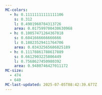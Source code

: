 ```yaml
---
MC-colors:
  - h: 0.11111111111111106
    s: 0.312
    l: 0.4901960784313726
    area: 0.017599700430630968
  - h: 0.10057471264367818
    s: 0.6041666666666666
    l: 0.18823529411764706
    area: 0.03432565686825189
  - h: 0.11178861788617889
    s: 0.6612903225806449
    l: 0.7568627450980392
    area: 0.9480746427011172
MC-size:
  - 474
  - 640
MC-last-updated: 2025-07-05T08:42:39.677Z
---
```

